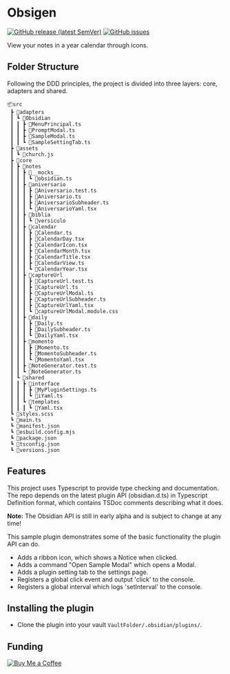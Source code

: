 # Obsigen

[![GitHub release (latest SemVer)](https://img.shields.io/github/v/release/jesuserro/obsigen?style=for-the-badge&sort=semver)](https://github.com/jesuserro/obsigen/releases)
[![GitHub issues](https://img.shields.io/github/issues/jesuserro/obsigen?style=for-the-badge)](https://github.com/jesuserro/obsigen/issues)

View your notes in a year calendar through icons.

## Folder Structure
Following the DDD principles, the project is divided into three layers: core, adapters and shared.
```
📦src
 ┣ 📂adapters
 ┃ ┗ 📂Obsidian
 ┃ ┃ ┣ 📜MenuPrincipal.ts
 ┃ ┃ ┣ 📜PromptModal.ts
 ┃ ┃ ┣ 📜SampleModal.ts
 ┃ ┃ ┗ 📜SampleSettingTab.ts
 ┣ 📂assets
 ┃ ┗ 📜church.js
 ┣ 📂core
 ┃ ┣ 📂notes
 ┃ ┃ ┣ 📂__mocks__
 ┃ ┃ ┃ ┗ 📜obsidian.ts
 ┃ ┃ ┣ 📂aniversario
 ┃ ┃ ┃ ┣ 📜Aniversario.test.ts
 ┃ ┃ ┃ ┣ 📜Aniversario.ts
 ┃ ┃ ┃ ┣ 📜AniversarioSubheader.ts
 ┃ ┃ ┃ ┗ 📜AniversarioYaml.tsx
 ┃ ┃ ┣ 📂biblia
 ┃ ┃ ┃ ┗ 📂versiculo
 ┃ ┃ ┣ 📂calendar
 ┃ ┃ ┃ ┣ 📜Calendar.ts
 ┃ ┃ ┃ ┣ 📜CalendarDay.tsx
 ┃ ┃ ┃ ┣ 📜CalendarIcon.tsx
 ┃ ┃ ┃ ┣ 📜CalendarMonth.tsx
 ┃ ┃ ┃ ┣ 📜CalendarTitle.tsx
 ┃ ┃ ┃ ┣ 📜CalendarView.ts
 ┃ ┃ ┃ ┗ 📜CalendarYear.tsx
 ┃ ┃ ┣ 📂captureUrl
 ┃ ┃ ┃ ┣ 📜CaptureUrl.test.ts
 ┃ ┃ ┃ ┣ 📜CaptureUrl.ts
 ┃ ┃ ┃ ┣ 📜CaptureUrlModal.ts
 ┃ ┃ ┃ ┣ 📜CaptureUrlSubheader.ts
 ┃ ┃ ┃ ┣ 📜CaptureUrlYaml.tsx
 ┃ ┃ ┃ ┗ 📜captureUrlModal.module.css
 ┃ ┃ ┣ 📂daily
 ┃ ┃ ┃ ┣ 📜Daily.ts
 ┃ ┃ ┃ ┣ 📜DailySubheader.ts
 ┃ ┃ ┃ ┗ 📜DailyYaml.tsx
 ┃ ┃ ┣ 📂momento
 ┃ ┃ ┃ ┣ 📜Momento.ts
 ┃ ┃ ┃ ┣ 📜MomentoSubheader.ts
 ┃ ┃ ┃ ┗ 📜MomentoYaml.tsx
 ┃ ┃ ┣ 📜NoteGenerator.test.ts
 ┃ ┃ ┗ 📜NoteGenerator.ts
 ┃ ┗ 📂shared
 ┃ ┃ ┣ 📂interface
 ┃ ┃ ┃ ┣ 📜MyPluginSettings.ts
 ┃ ┃ ┃ ┗ 📜iYaml.ts
 ┃ ┃ ┗ 📂templates
 ┃ ┃ ┃ ┗ 📜Yaml.tsx
 ┗ 📜styles.scss
 ┗ 📜main.ts
 ┗ 📜manifest.json
 ┗ 📜esbuild.config.mjs
 ┗ 📜package.json
 ┗ 📜tsconfig.json
 ┗ 📜versions.json
```

## Features

This project uses Typescript to provide type checking and documentation.
The repo depends on the latest plugin API (obsidian.d.ts) in Typescript Definition format, which contains TSDoc comments describing what it does.

**Note:** The Obsidian API is still in early alpha and is subject to change at any time!

This sample plugin demonstrates some of the basic functionality the plugin API can do.

- Adds a ribbon icon, which shows a Notice when clicked.
- Adds a command "Open Sample Modal" which opens a Modal.
- Adds a plugin setting tab to the settings page.
- Registers a global click event and output 'click' to the console.
- Registers a global interval which logs 'setInterval' to the console.
## Installing the plugin
- Clone the plugin into your vault `VaultFolder/.obsidian/plugins/`.
## Funding
[![Buy Me a Coffee](https://img.shields.io/badge/-Buy%20Me%20a%20Coffee-orange?style=flat&logo=buy-me-a-coffee&logoColor=white)](https://www.buymeacoffee.com/jesuserro)
